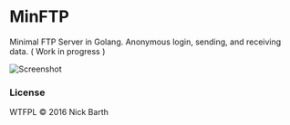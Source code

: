 # MinFTP

Minimal FTP Server in Golang. Anonymous login, sending, and receiving data. ( Work in progress )

![Screenshot](https://cdn.rawgit.com/nickbarth/MinFTP/master/screenshot.png)

### License
WTFPL &copy; 2016 Nick Barth
